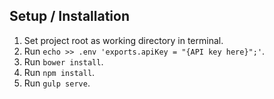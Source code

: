 ## Setup / Installation

1. Set project root as working directory in terminal.
2. Run `echo >> .env 'exports.apiKey = "{API key here}";'`.
3. Run `bower install`.
4. Run `npm install`.
5. Run `gulp serve`.
